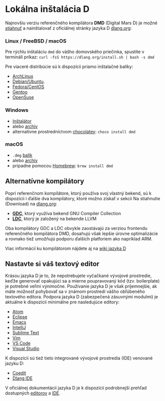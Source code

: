 # Lokálna inštalácia D

Najnovšiu verziu referenčného kompilátora **DMD** (Digital Mars D)
je možné [stiahnuť](http://dlang.org/download.html) a nainštalovať
z oficiálnej stránky jazyka D [dlang.org](https://dlang.org):

### Linux / FreeBSD / macOS

Pre rýchlu inštaláciu `dmd` do vášho domovského priečinka, spustite v termináli príkaz:
`curl -fsS https://dlang.org/install.sh | bash -s dmd`

Pre viaceré distribúcie sú k dispozícii priamo inštalačné balíky:

* [ArchLinux](https://wiki.archlinux.org/index.php/D_(programming_language))
* [Debian/Ubuntu](http://d-apt.sourceforge.net).
* [Fedora/CentOS](http://dlang.org/download.html#dmd)
* [Gentoo](https://wiki.gentoo.org/wiki/Dlang)
* [OpenSuse](http://dlang.org/download.html#dmd)

### Windows

* [Inštalátor](http://downloads.dlang.org/releases/2.x/{{latest-release}}/dmd-{{latest-release}}.exe)
* alebo [archív](http://downloads.dlang.org/releases/2.x/{{latest-release}}/dmd.{{latest-release}}.windows.7z)
* alternatívne prostredníctvom [chocolatey](https://chocolatey.org/packages/dmd): `choco install dmd`

### macOS

* `.dmg` [balík](http://downloads.dlang.org/releases/2.x/{{latest-release}}/dmd.{{latest-release}}.dmg)
* alebo [archív](http://downloads.dlang.org/releases/2.x/{{latest-release}}/dmd.{{latest-release}}.osx.tar.xz)
* prípadne pomocou [Homebrew](http://brew.sh): `brew install dmd`

## Alternatívne kompilátory

Popri referenčnom kompilátore, ktorý používa svoj vlastný bekend,
sú k dispozícii i ďalšie dva kompilátory, ktoré možno získať v sekcii Na stiahnutie (Download) na
[dlang.org](https://dlang.org):

* [**GDC**](http://gdcproject.org/downloads), ktorý využíva bekend GNU Compiler Collection
* [**LDC**](https://github.com/ldc-developers/ldc#installation), ktorý je založený na bekende LLVM

Oba kompilátory GDC a LDC obvykle zaostávajú za verziou frontendu referenčného kompilátora DMD,
dosahujú však lepšie úrovne optimalizácie a rovnako tiež umožňujú podporu ďalších platforiem
ako napríklad ARM.

Viac informácií ku kompilátorom nájdete aj na [wiki jazyka D](https://wiki.dlang.org/Compilers)

## Nastavte si váš textový editor

Krásou jazyka D je to, že nepotrebujete vyčačkané vývojové prostredie, keďže generovať opakujúci sa a mierne poupravovaný kód (tzv. boilerplate) je potrebné veľmi výnimočne.
Používanie jazyka D je však príjemnejšie, ak máte možnosť pohybovať sa v známom prostredí vášho obľúbeného textového editora.
Podpora jazyka D (zabezpečená zásuvnými modulmi) je aktuálne k dispozícii minimálne pre nasledujúce editory:

- [Atom](https://github.com/Pure-D/atomize-d)
- [Eclipse](http://ddt-ide.github.io)
- [Emacs](https://github.com/Emacs-D-Mode-Maintainers/Emacs-D-Mode)
- [IntelliJ](https://github.com/intellij-dlanguage/intellij-dlanguage)
- [Sublime Text](https://github.com/yazd/DKit)
- [Vim](https://wiki.dlang.org/D_in_Vim)
- [VS Code](https://marketplace.visualstudio.com/items/webfreak.code-d)
- [Visual Studio](http://rainers.github.io/visuald/visuald/StartPage.html)

K dispozícii sú tiež tieto integrované vývojové prostredia (IDE) venované jazyku D:

- [Coedit](https://github.com/BBasile/Coedit)
- [Dlang IDE](https://github.com/buggins/dlangide)

V oficiálnej dokumentácii jazyka D je k dispozícii podrobnejší prehľad dostupných [editorov](https://wiki.dlang.org/Editors) a [IDE](https://wiki.dlang.org/IDEs).